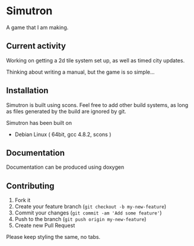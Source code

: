 # Simutron

A game that I am making.

## Current activity

Working on getting a 2d tile system set up, as well as timed city updates.

Thinking about writing a manual, but the game is so simple...

## Installation

Simutron is built using scons.  Feel free to add other build systems, as long
as files generated by the build are ignored by git.

Simutron has been built on

* Debian Linux ( 64bit, gcc 4.8.2, scons )

## Documentation

Documentation can be produced using doxygen

## Contributing

1. Fork it
2. Create your feature branch (`git checkout -b my-new-feature`)
3. Commit your changes (`git commit -am 'Add some feature'`)
4. Push to the branch (`git push origin my-new-feature`)
5. Create new Pull Request

Please keep styling the same, no tabs.
